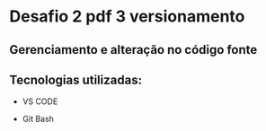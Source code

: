 # Desafio 2 pdf 3 versionamento
## Gerenciamento e alteração no código fonte

## Tecnologias utilizadas:

- VS CODE

- Git Bash





